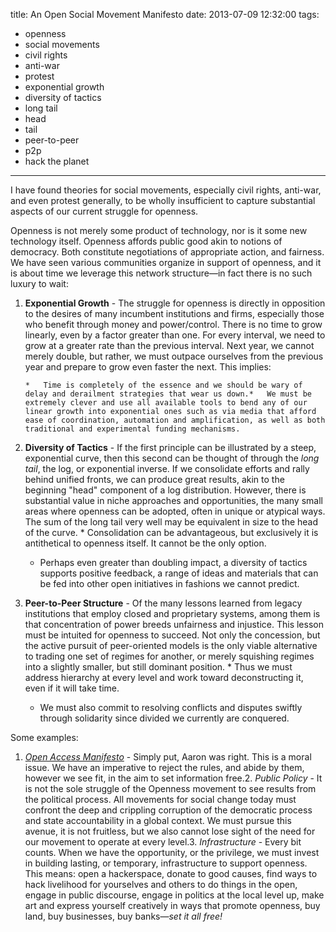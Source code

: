 title: An Open Social Movement Manifesto
date: 2013-07-09 12:32:00
tags: 
- openness
- social movements
- civil rights
- anti-war
- protest
- exponential growth
- diversity of tactics
- long tail
- head
- tail
- peer-to-peer
- p2p
- hack the planet
---

I have found theories for social movements, especially civil rights, anti-war, and even protest generally, to be wholly insufficient to capture substantial aspects of our current struggle for openness.

Openness is not merely some product of technology, nor is it some new technology itself. Openness affords public good akin to notions of democracy. Both constitute negotiations of appropriate action, and fairness. We have seen various communities organize in support of openness, and it is about time we leverage this network structure&mdash;in fact there is no such luxury to wait:

1.  **Exponential Growth** - The struggle for openness is directly in opposition to the desires of many incumbent institutions and firms, especially those who benefit through money and power/control. There is no time to grow linearly, even by a factor greater than one. For every interval, we need to grow at a greater rate than the previous interval. Next year, we cannot merely double, but rather, we must outpace ourselves from the previous year and prepare to grow even faster the next. This implies:

        *   Time is completely of the essence and we should be wary of delay and derailment strategies that wear us down.*   We must be extremely clever and use all available tools to bend any of our linear growth into exponential ones such as via media that afford ease of coordination, automation and amplification, as well as both traditional and experimental funding mechanisms.

2.  **Diversity of Tactics** - If the first principle can be illustrated by a steep, exponential curve, then this second can be thought of through the _long tail_, the log, or exponential inverse. If we consolidate efforts and rally behind unified fronts, we can produce great results, akin to the beginning "head" component of a log distribution. However, there is substantial value in niche approaches and opportunities, the many small areas where openness can be adopted, often in unique or atypical ways. The sum of the long tail very well may be equivalent in size to the head of the curve.
        *   Consolidation can be advantageous, but exclusively it is antithetical to openness itself. It cannot be the only option.
    *   Perhaps even greater than doubling impact, a diversity of tactics supports positive feedback, a range of ideas and materials that can be fed into other open initiatives in fashions we cannot predict.

3.  **Peer-to-Peer Structure** - Of the many lessons learned from legacy institutions that employ closed and proprietary systems, among them is that concentration of power breeds unfairness and injustice. This lesson must be intuited for openness to succeed. Not only the concession, but the active pursuit of peer-oriented models is the only viable alternative to trading one set of regimes for another, or merely squishing regimes into a slightly smaller, but still dominant position.
        *   Thus we must address hierarchy at every level and work toward deconstructing it, even if it will take time.
    *   We must also commit to resolving conflicts and disputes swiftly through solidarity since divided we currently are conquered.

Some examples:

1.  _[Open Access Manifesto](http://kopimism.org/)_ - Simply put, Aaron was right. This is a moral issue. We have an imperative to reject the rules, and abide by them, however we see fit, in the aim to set information free.2.  _Public Policy_ - It is not the sole struggle of the Openness movement to see results from the political process. All movements for social change today must confront the deep and crippling corruption of the democratic process and state accountability in a global context. We must pursue this avenue, it is not fruitless, but we also cannot lose sight of the need for our movement to operate at every level.3.  _Infrastructure_ - Every bit counts. When we have the opportunity, or the privilege, we must invest in building lasting, or temporary, infrastructure to support openness. This means: open a hackerspace, donate to good causes, find ways to hack livelihood for yourselves and others to do things in the open, engage in public discourse, engage in politics at the local level up, make art and express yourself creatively in ways that promote openness, buy land, buy businesses, buy banks&mdash;_set it all free!_
